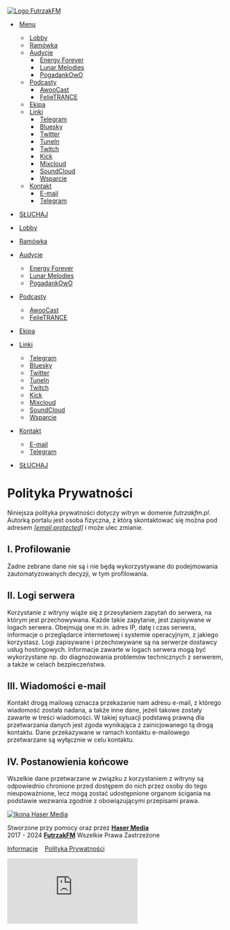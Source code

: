 [![Logo FutrzakFM](./assets/img/logo.svg)](https://futrzakfm.pl/) 

*  [Menu](#)
    *  [Lobby](https://futrzakfm.pl/)
    *  [Ramówka](https://futrzakfm.pl/schedule)
    *  [Audycje](#)
        *  [Energy Forever](https://futrzakfm.pl/a/forever)
        *  [Lunar Melodies](https://futrzakfm.pl/a/lunar-melodies)
        *  [PogadankOwO](https://futrzakfm.pl/a/pogadankowo)
    *  [Podcasty](#)
        *  [AwooCast](https://futrzakfm.pl/p/awoocast)
        *  [FelieTRANCE](https://futrzakfm.pl/p/felietrance)
    *  [Ekipa](https://futrzakfm.pl/team)
    *  [Linki](#)
        *  [Telegram](https://fur.ovh/telegram-fm)
        *  [Bluesky](https://fur.ovh/bsky-fm)
        *  [Twitter](https://fur.ovh/twitter-fm)
        *  [TuneIn](https://fur.ovh/tunein)
        *  [Twitch](https://fur.ovh/twitch)
        *  [Kick](https://fur.ovh/kick)
        *  [Mixcloud](https://fur.ovh/mixcloud)
        *  [SoundCloud](https://fur.ovh/soundcloud)
        *  [Wsparcie](https://fur.ovh/kawa)
    *  [Kontakt](#)
        *  [E-mail](https://fur.ovh/contact)
        *  [Telegram](https://fur.ovh/contact-tg)
*  [SŁUCHAJ](https://play.futrzakfm.pl/)

*  [Lobby](https://futrzakfm.pl/)
*  [Ramówka](https://futrzakfm.pl/schedule)
*  [Audycje](#)
    *  [Energy Forever](https://futrzakfm.pl/a/forever)
    *  [Lunar Melodies](https://futrzakfm.pl/a/lunar-melodies)
    *  [PogadankOwO](https://futrzakfm.pl/a/pogadankowo)
*  [Podcasty](#)
    *  [AwooCast](https://futrzakfm.pl/p/awoocast)
    *  [FelieTRANCE](https://futrzakfm.pl/p/felietrance)
*  [Ekipa](https://futrzakfm.pl/team)
*  [Linki](#)
    *  [Telegram](https://fur.ovh/telegram-fm)
    *  [Bluesky](https://fur.ovh/bsky-fm)
    *  [Twitter](https://fur.ovh/twitter-fm)
    *  [TuneIn](https://fur.ovh/tunein)
    *  [Twitch](https://fur.ovh/twitch)
    *  [Kick](https://fur.ovh/kick)
    *  [Mixcloud](https://fur.ovh/mixcloud)
    *  [SoundCloud](https://fur.ovh/soundcloud)
    *  [Wsparcie](https://fur.ovh/kawa)
*  [Kontakt](#)
    *  [E-mail](https://fur.ovh/contact)
    *  [Telegram](https://fur.ovh/contact-tg)
*  [SŁUCHAJ](https://play.futrzakfm.pl/)

Polityka Prywatności
====================

Niniejsza polityka prywatności dotyczy witryn w domenie _futrzakfm.pl_. Autorką portalu jest osoba fizyczna, z którą skontaktować się można pod adresem _[\[email protected\]](https://futrzakfm.pl/cdn-cgi/l/email-protection)_ i może ulec zmianie.

  

I. Profilowanie
---------------

  

Żadne zebrane dane nie są i nie będą wykorzystywane do podejmowania zautomatyzowanych decyzji, w tym profilowania.

  

II. Logi serwera
----------------

  

Korzystanie z witryny wiąże się z przesyłaniem zapytań do serwera, na którym jest przechowywana. Każde takie zapytanie, jest zapisywane w logach serwera. Obejmują one m.in. adres IP, datę i czas serwera, informacje o przeglądarce internetowej i systemie operacyjnym, z jakiego korzystasz. Logi zapisywane i przechowywane są na serwerze dostawcy usług hostingowych. Informacje zawarte w logach serwera mogą być wykorzystane np. do diagnozowania problemów technicznych z serwerem, a także w celach bezpieczeństwa.

  

III. Wiadomości e-mail
----------------------

  

Kontakt drogą mailową oznacza przekazanie nam adresu e-mail, z którego wiadomość została nadana, a także inne dane, jeżeli takowe zostały zawarte w treści wiadomości. W takiej sytuacji podstawą prawną dla przetwarzania danych jest zgoda wynikająca z zainicjowanego tą drogą kontaktu. Dane przekazywane w ramach kontaktu e-mailowego przetwarzane są wyłącznie w celu kontaktu.

  

IV. Postanowienia końcowe
-------------------------

  

Wszelkie dane przetwarzane w związku z korzystaniem z witryny są odpowiednio chronione przed dostępem do nich przez osoby do tego nieupoważnione, lecz mogą zostać udostępnione organom ścigania na podstawie wezwania zgodnie z obowiązującymi przepisami prawa.

[![Ikona Haser Media](./assets/img/hasermedia.svg)](https://hasermedia.org/)

Stworzone przy pomocy [](https://she-wolf.dev/)oraz [](https://fur.ovh/kawa)przez [**Haser Media**](https://hasermedia.org/)  
2017 - 2024 [**FutrzakFM**](https://futrzakfm.pl/) Wszelkie Prawa Zastrzeżone

[Informacje](https://futrzakfm.pl/info)    [Polityka Prywatności](https://futrzakfm.pl/privacy-policy)

![](https://gem.she-wolf.dev/matomo.php?idsite=9&rec=1)